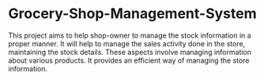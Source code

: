# Grocery-Shop-Management-System
This project aims to help shop-owner to manage the stock information in a proper manner. It will help to manage the sales activity done in the store, maintaining the stock details. These aspects involve managing information about various products. It provides an efficient way of managing the store information.
